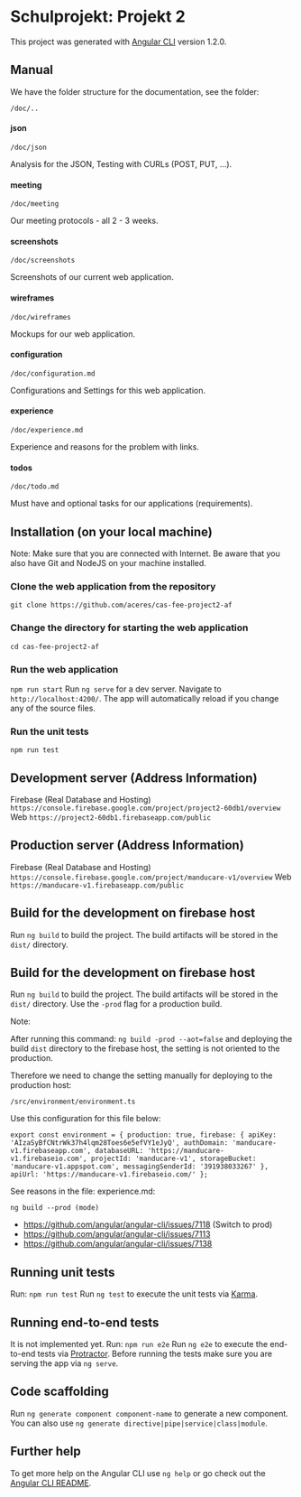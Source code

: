 # Schulprojekt: Projekt 2

This project was generated with [Angular CLI](https://github.com/angular/angular-cli) version 1.2.0.

## Manual

We have the folder structure for the documentation, see the folder:

`
/doc/..
`

#### json
`/doc/json`

Analysis for the JSON, Testing with CURLs (POST, PUT, ...).

#### meeting
`/doc/meeting`

Our meeting protocols - all 2 - 3 weeks.

#### screenshots
`/doc/screenshots`

Screenshots of our current web application.

#### wireframes
`/doc/wireframes`

Mockups for our web application.

#### configuration
`/doc/configuration.md`

Configurations and Settings for this web application.

#### experience
`/doc/experience.md`

Experience and reasons for the problem with links.

#### todos
`/doc/todo.md`

Must have and optional tasks for our applications (requirements).

###

## Installation (on your local machine)

Note: Make sure that you are connected with Internet.
Be aware that you also have Git and NodeJS on your machine installed.

### Clone the web application from the repository

`
git clone https://github.com/aceres/cas-fee-project2-af
`

### Change the directory for starting the web application

`
cd cas-fee-project2-af
`

### Run the web application
`
npm run start
`
Run `ng serve` for a dev server. Navigate to `http://localhost:4200/`. The app will automatically reload if you change any of the source files.

### Run the unit tests
`
npm run test
`

## Development server (Address Information)

Firebase (Real Database and Hosting)
`
https://console.firebase.google.com/project/project2-60db1/overview
`
Web
`
https://project2-60db1.firebaseapp.com/public
`

## Production server (Address Information)

Firebase (Real Database and Hosting)
`
https://console.firebase.google.com/project/manducare-v1/overview
`
Web
`
https://manducare-v1.firebaseapp.com/public
`

## Build for the development on firebase host

Run `ng build` to build the project. The build artifacts will be stored in the `dist/` directory.

## Build for the development on firebase host

Run `ng build` to build the project. The build artifacts will be stored in the `dist/` directory.
Use the `-prod` flag for a production build.

Note: 

After running this command: `ng build -prod --aot=false` and deploying the build `dist` directory to the
firebase host, the setting is not oriented to the production.

Therefore we need to change the setting manually for deploying to the production host:

`
/src/environment/environment.ts
`

Use this configuration for this file below:

`export const environment = {
  production: true,
  firebase: {
    apiKey: 'AIzaSyBfCNtrWk37h4lqm28Toes6e5efVY1eJyQ',
    authDomain: 'manducare-v1.firebaseapp.com',
    databaseURL: 'https://manducare-v1.firebaseio.com',
    projectId: 'manducare-v1',
    storageBucket: 'manducare-v1.appspot.com',
    messagingSenderId: '391938033267'
  },
  apiUrl: 'https://manducare-v1.firebaseio.com/'
};`

See reasons in the file: experience.md:

`
ng build --prod (mode)
`
* https://github.com/angular/angular-cli/issues/7118 (Switch to prod)
* https://github.com/angular/angular-cli/issues/7113
* https://github.com/angular/angular-cli/issues/7138

## Running unit tests

Run:
`
npm run test
`
Run `ng test` to execute the unit tests via [Karma](https://karma-runner.github.io).

## Running end-to-end tests

It is not implemented yet.
Run: 
`
npm run e2e
`
Run `ng e2e` to execute the end-to-end tests via [Protractor](http://www.protractortest.org/).
Before running the tests make sure you are serving the app via `ng serve`.

## Code scaffolding

Run `ng generate component component-name` to generate a new component. You can also use `ng generate directive|pipe|service|class|module`.

## Further help

To get more help on the Angular CLI use `ng help` or go check out the [Angular CLI README](https://github.com/angular/angular-cli/blob/master/README.md).
